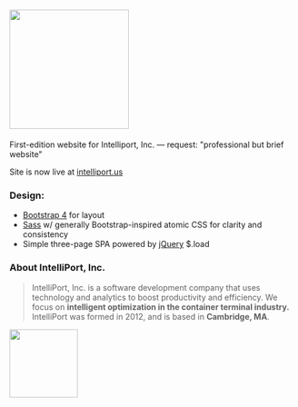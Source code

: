 # <img src="http://intelliport.us/images/svg/intelliport-inc.svg" width="210px" /> 
First-edition website for Intelliport, Inc. — request: "professional but brief website"

Site is now live at [intelliport.us](http://intelliport.us)

### Design:
* [Bootstrap 4](https://getbootstrap.com/) for layout
* [Sass](http://sass-lang.com/) w/ generally Bootstrap-inspired atomic CSS for clarity and consistency
* Simple three-page SPA powered by [jQuery](http://jquery.com/) $.load

### About IntelliPort, Inc.
> IntelliPort, Inc. is a software development company that uses technology and analytics to boost productivity and efficiency. We focus on **intelligent optimization in the container terminal industry.**
> IntelliPort was formed in 2012, and is based in **Cambridge, MA**.

<img src="http://intelliport.us/images/svg/ship-purple.svg" width="120px" />
